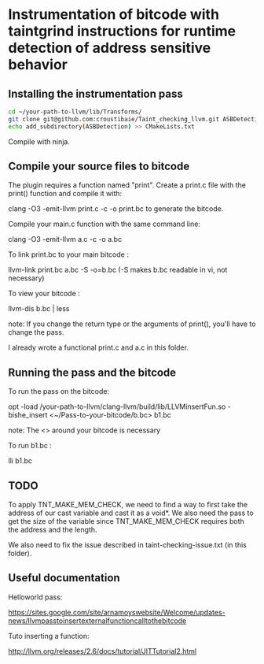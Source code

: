 # Instrumentation of bitcode with taintgrind instructions for runtime detection of address sensitive behavior

## Installing the instrumentation pass

```bash
cd ~/your-path-to-llvm/lib/Transforms/
git clone git@github.com:croustibaie/Taint_checking_llvm.git ASBDetection
echo add_subdirectory(ASBDetection) >> CMakeLists.txt
```

Compile with ninja.

## Compile your source files to bitcode

The plugin requires a function named "print". Create a print.c file with the print() function and compile it with:

clang -O3 -emit-llvm  print.c -c -o print.bc to generate the bitcode.

Compile your main.c function with the same command line:

clang -O3 -emit-llvm  a.c -c -o a.bc 

To link print.bc to your main bitcode :

llvm-link print.bc a.bc -S -o=b.bc (-S makes b.bc readable in vi, not necessary)

To view your bitcode : 

llvm-dis b.bc | less

note: If you change the return type or the arguments of print(), you'll have to change the pass.

I already wrote a functional print.c and a.c in this folder.

## Running the pass and the bitcode

To run the pass on the bitcode:

opt -load /your-path-to-llvm/clang-llvm/build/lib/LLVMinsertFun.so -bishe_insert <~/Pass-to-your-bitcode/b.bc> b1.bc

note: The <> around your bitcode is necessary

To run b1.bc :

lli b1.bc

## TODO

To apply TNT_MAKE_MEM_CHECK, we need to find a way to first take the address of our cast variable and cast it as a void*. We also need the pass to get the size of the variable since TNT_MAKE_MEM_CHECK requires both the address and the length.

We also need to fix the issue described in taint-checking-issue.txt (in this folder).

## Useful documentation
Helloworld pass:

https://sites.google.com/site/arnamoyswebsite/Welcome/updates-news/llvmpasstoinsertexternalfunctioncalltothebitcode

Tuto inserting a function:

http://llvm.org/releases/2.6/docs/tutorial/JITTutorial2.html
